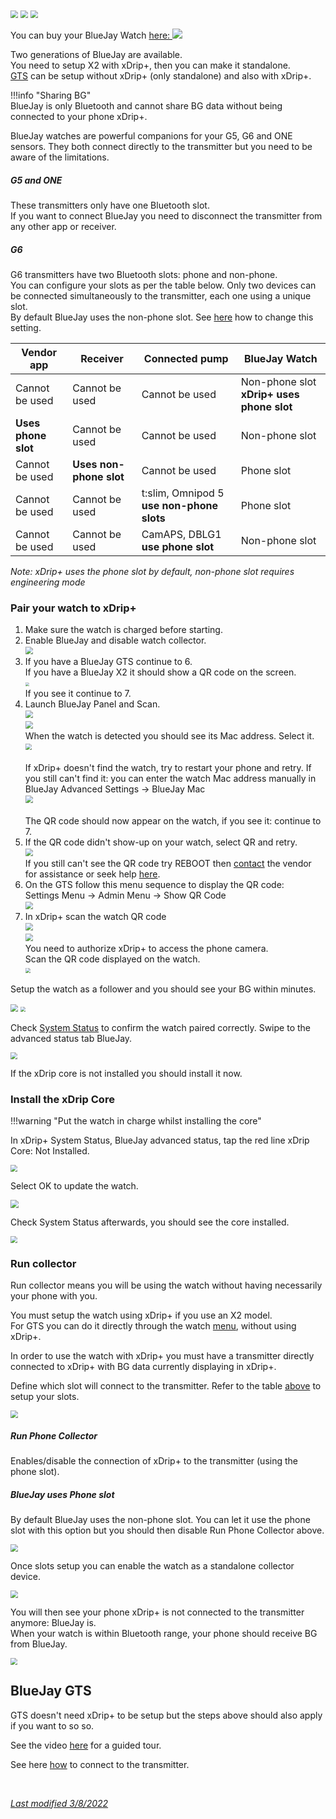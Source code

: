 <img src="../../images/hamburger_menu.png" style="zoom:75%;" />  
<img src="../../use/images/M-S-SW.png" style="zoom:75%;" />

<img src="../images/M-S-SW-BJ.png" style="zoom:76%;" />

You can buy your BlueJay Watch [here: <img src="../images/M-S-SW-BJ1.png" style="zoom:100%;" />](https://bluejay.website/) 

Two generations of BlueJay are available.  
You need to setup X2 with xDrip+, then you can make it standalone.  
[GTS](https://bluejay.website/shop/product/bluejay-gts-26) can be setup without xDrip+ (only standalone) and also with xDrip+.

!!!info "Sharing BG"  
    BlueJay is only Bluetooth and cannot share BG data without being connected to your phone xDrip+.

BlueJay watches are powerful companions for your G5, G6 and ONE sensors. They both connect directly to the transmitter but you need to be aware of the limitations.

##### G5 and ONE

These transmitters only have one Bluetooth slot.  
If you want to connect BlueJay you need to disconnect the transmitter from any other app or receiver.

##### G6

G6 transmitters have two Bluetooth slots: phone and non-phone.  
You can configure your slots as per the table below. Only two devices can be connected simultaneously to the transmitter, each one using a unique slot.  
By default BlueJay uses the non-phone slot. See [here](#run-collector) how to change this setting.

| Vendor app          | Receiver                | Connected pump                            | BlueJay Watch                             |
| ------------------- | ----------------------- | ----------------------------------------- | ----------------------------------------- |
| Cannot be used      | Cannot be used          | Cannot be used                            | Non-phone slot **xDrip+ uses phone slot** |
| **Uses phone slot** | Cannot be used          | Cannot be used                            | Non-phone slot                            |
| Cannot be used      | **Uses non-phone slot** | Cannot be used                            | Phone slot                                |
| Cannot be used      | Cannot be used          | t:slim, Omnipod 5 **use non-phone slots** | Phone slot                                |
| Cannot be used      | Cannot be used          | CamAPS, DBLG1 **use phone slot**          | Non-phone slot                            |

*Note: xDrip+ uses the phone slot by default, non-phone slot requires engineering mode*

### Pair your watch to xDrip+

1. Make sure the watch is charged before starting.
2. Enable BlueJay and disable watch collector.  
   <img src="../images/M-S-SW-BJb.png" style="zoom:76%;" />
3. If you have a BlueJay GTS continue to 6.  
   If you have a BlueJay X2 it should show a QR code on the screen.  
   <img src="../images/M-S-SW-BJc5.png" style="zoom:40%;" />  
   If you see it continue to 7.
4. Launch BlueJay Panel and Scan.  
   <img src="../images/M-S-SW-BJc.png" style="zoom:76%;" />  
   <img src="../images/M-S-SW-BJc1.png" style="zoom:76%;" />  
   When the watch is detected you should see its Mac address. Select it.  
   <img src="../images/M-S-SW-BJc2.png" style="zoom:66%;" /></br>  
   If xDrip+ doesn't find the watch, try to restart your phone and retry. If you still can't find it: you can enter the watch Mac address manually in BlueJay Advanced Settings -> BlueJay Mac   
   <img src="../images/M-S-SW-BJcb.png" style="zoom:76%;" /> </br>  
   The QR code should now appear on the watch, if you see it: continue to 7.
5. If the QR code didn't show-up on your watch, select QR and retry.  
   <img src="../images/M-S-SW-BJc4.png" style="zoom:76%;" />  
   If you still can't see the QR code try REBOOT then [contact](https://bluejay.website/contactus) the vendor for assistance or seek help [here](https://gitter.im/jamorham/BlueJay).
6. On the GTS follow this menu sequence to display the QR code:  
   Settings Menu -> Admin Menu -> Show QR Code  
   <img src="../images/M-S-SW-BJc6.png" style="zoom:76%;" /> 
7. In xDrip+ scan the watch QR code  
   <img src="../../images/hamburger_menu.png" style="zoom:75%;" />  
   <img src="../../use/images/M-S-AC.png" style="zoom:75%;" />  
   You need to authorize xDrip+ to access the phone camera.  
   Scan the QR code displayed on the watch.  
   <img src="../images/M-S-SW-BJc7.png" style="zoom:50%;" />

Setup the watch as a follower and you should see your BG within minutes.

<img src="../images/M-S-SW-BJc9.png" style="zoom:76%;" /> 

<img src="../images/M-S-SW-BJca.png" style="zoom:50%;" /> 

Check [System Status](../../troubleshoot/systemstatus/) to confirm the watch paired correctly. Swipe to the advanced status tab BlueJay.  

<img src="../images/M-S-SW-BJc8.png" style="zoom:66%;" />

If the xDrip core is not installed you should install it now.

### Install the xDrip Core 

!!!warning "Put the watch in charge whilst installing the core"

In xDrip+ System Status, BlueJay advanced status, tap the red line xDrip Core: Not Installed.

<img src="../images/M-S-SW-BJd1.png" style="zoom:71%;" />

Select OK to update the watch.

<img src="../images/M-S-SW-BJd2.png" style="zoom:79%;" />

Check System Status afterwards, you should see the core installed.

<img src="../images/M-S-SW-BJd3.png" style="zoom:66%;" />

### Run collector

Run collector means you will be using the watch without having necessarily your phone with you.

You must setup the watch using xDrip+ if you use an X2 model.  
For GTS you can do it directly through the watch [menu](https://bluejay.website/gts-menu-top), without using xDrip+.

In order to use the watch with xDrip+ you must have a transmitter directly connected to xDrip+ with BG data currently displaying in xDrip+.

Define which slot will connect to the transmitter. Refer to the table [above](#g6) to setup your slots.

<img src="../images/M-S-SW-BJe1.png" style="zoom:76%;" />

##### Run Phone Collector

Enables/disable the connection of xDrip+ to the transmitter (using the phone slot).

##### BlueJay uses Phone slot

By default BlueJay uses the non-phone slot. You can let it use the phone slot with this option but you should then disable Run Phone Collector above.

<img src="../images/M-S-SW-BJe2.png" style="zoom:76%;" />

Once slots setup you can enable the watch as a standalone collector device.

<img src="../images/M-S-SW-BJe3.png" style="zoom:76%;" />

You will then see your phone xDrip+ is not connected to the transmitter anymore: BlueJay is.  
When your watch is within Bluetooth range, your phone should receive BG from BlueJay.

<img src="../images/M-S-SW-BJe4.png" style="zoom:66%;" />

## BlueJay GTS

GTS doesn't need xDrip+ to be setup but the steps above should also apply if you want to so so.

See the video [here](https://www.youtube.com/watch?v=JM5cw-xVAZk) for a guided tour.

See here [how](https://www.youtube.com/watch?v=6YpjuZe2c_Q) to connect to the transmitter.

</br>

[*Last modified 3/8/2022*](https://github.com/NightscoutFoundation/xDrip/releases/tag/2022.08.03)